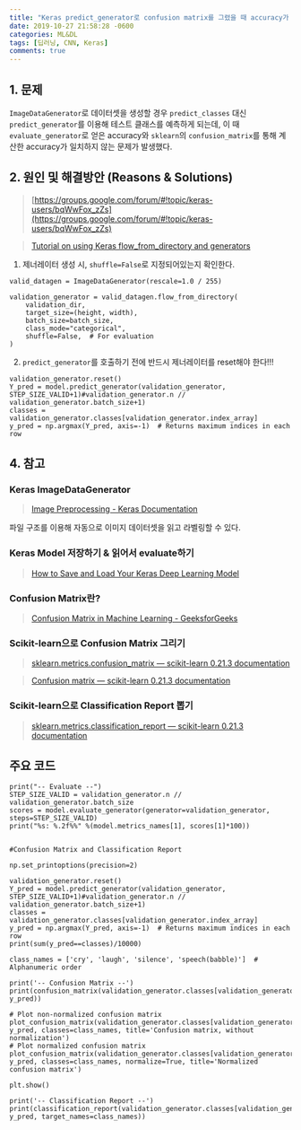 ```yaml
---
title: "Keras predict_generator로 confusion matrix를 그렸을 때 accuracy가 안 맞는 오류 해결방안 정리"
date: 2019-10-27 21:58:28 -0600
categories: ML&DL
tags: [딥러닝, CNN, Keras] 
comments: true
---
```


## 1. 문제 

`ImageDataGenerator`로 데이터셋을 생성할 경우 `predict_classes` 대신 `predict_generator`를 이용해 테스트 클래스를 예측하게 되는데, 이 때 `evaluate_generator`로 얻은 accuracy와 `sklearn`의 `confusion_matrix`를 통해 계산한 accuracy가 일치하지 않는 문제가 발생했다.


## 2. 원인 및 해결방안 (Reasons & Solutions)

>  [https://groups.google.com/forum/#!topic/keras-users/bqWwFox_zZs](https://groups.google.com/forum/#!topic/keras-users/bqWwFox_zZs) 

> [Tutorial on using Keras flow_from_directory and generators](https://medium.com/@vijayabhaskar96/tutorial-image-classification-with-keras-flow-from-directory-and-generators-95f75ebe5720)

1) 제너레이터 생성 시, `shuffle=False`로 지정되어있는지 확인한다.
```
valid_datagen = ImageDataGenerator(rescale=1.0 / 255)

validation_generator = valid_datagen.flow_from_directory(
    validation_dir,
    target_size=(height, width),
    batch_size=batch_size,
    class_mode="categorical",
    shuffle=False,  # For evaluation
)
```

2) `predict_generator`를 호출하기 전에 반드시 제너레이터를 reset해야 한다!!!
```
validation_generator.reset()
Y_pred = model.predict_generator(validation_generator, STEP_SIZE_VALID+1)#validation_generator.n // validation_generator.batch_size+1)
classes = validation_generator.classes[validation_generator.index_array]
y_pred = np.argmax(Y_pred, axis=-1)  # Returns maximum indices in each row
```


## 4. 참고

### Keras ImageDataGenerator
> [Image Preprocessing - Keras Documentation](https://keras.io/preprocessing/image/#flow_from_directory)

파일 구조를 이용해 자동으로 이미지 데이터셋을 읽고 라벨링할 수 있다.

### Keras Model 저장하기 & 읽어서 evaluate하기
> [How to Save and Load Your Keras Deep Learning Model](https://machinelearningmastery.com/save-load-keras-deep-learning-models/)

### Confusion Matrix란?
> [Confusion Matrix in Machine Learning - GeeksforGeeks](https://www.geeksforgeeks.org/confusion-matrix-machine-learning/)

### Scikit-learn으로 Confusion Matrix 그리기
> [sklearn.metrics.confusion_matrix — scikit-learn 0.21.3 documentation](https://scikit-learn.org/stable/modules/generated/sklearn.metrics.confusion_matrix.html)

> [Confusion matrix — scikit-learn 0.21.3 documentation](https://scikit-learn.org/stable/auto_examples/model_selection/plot_confusion_matrix.html#sphx-glr-auto-examples-model-selection-plot-confusion-matrix-py)

### Scikit-learn으로 Classification Report 뽑기
> [sklearn.metrics.classification_report — scikit-learn 0.21.3 documentation](https://scikit-learn.org/stable/modules/generated/sklearn.metrics.classification_report.html)


## 주요 코드
```
print("-- Evaluate --")
STEP_SIZE_VALID = validation_generator.n // validation_generator.batch_size
scores = model.evaluate_generator(generator=validation_generator, steps=STEP_SIZE_VALID)
print("%s: %.2f%%" %(model.metrics_names[1], scores[1]*100))


#Confusion Matrix and Classification Report

np.set_printoptions(precision=2)

validation_generator.reset()
Y_pred = model.predict_generator(validation_generator, STEP_SIZE_VALID+1)#validation_generator.n // validation_generator.batch_size+1)
classes = validation_generator.classes[validation_generator.index_array]
y_pred = np.argmax(Y_pred, axis=-1)  # Returns maximum indices in each row
print(sum(y_pred==classes)/10000)

class_names = ['cry', 'laugh', 'silence', 'speech(babble)']  # Alphanumeric order

print('-- Confusion Matrix --')
print(confusion_matrix(validation_generator.classes[validation_generator.index_array], y_pred))

# Plot non-normalized confusion matrix
plot_confusion_matrix(validation_generator.classes[validation_generator.index_array], y_pred, classes=class_names, title='Confusion matrix, without normalization')
# Plot normalized confusion matrix
plot_confusion_matrix(validation_generator.classes[validation_generator.index_array], y_pred, classes=class_names, normalize=True, title='Normalized confusion matrix')

plt.show()

print('-- Classification Report --')
print(classification_report(validation_generator.classes[validation_generator.index_array], y_pred, target_names=class_names))

```